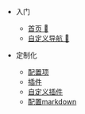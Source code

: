 <!-- _navbar.md -->

* 入门
    * [首页 🌂](/)
    * [自定义导航 🐳](/custom-navbar)

* 定制化
    * [配置项](/configuration.md)
    * [插件](plugins)
    * [自定义插件](/write-a-plugin.md)
    * [配置markdown](/markdown.md)

